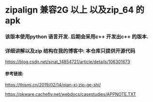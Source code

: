 # zipalign 兼容2G 以上 以及zip_64 的apk
### 该版本使用python 语言开发. 后期会采用c++ 开发出c++ 的版本.
### 详细讲解以及zip 结构在我的博客中: 本仓库只提供开源代码
https://blog.csdn.net/sinat_14854721/article/details/106301673

#### 参考链接:
https://thismj.cn/2019/02/14/qian-xi-zip-ge-shi/

https://pkware.cachefly.net/webdocs/casestudies/APPNOTE.TXT

